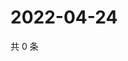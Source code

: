 # 2022-04-24

共 0 条

<!-- BEGIN WEIBO -->
<!-- 最后更新时间 Sun Apr 24 2022 02:18:33 GMT+0800 (China Standard Time) -->

<!-- END WEIBO -->
